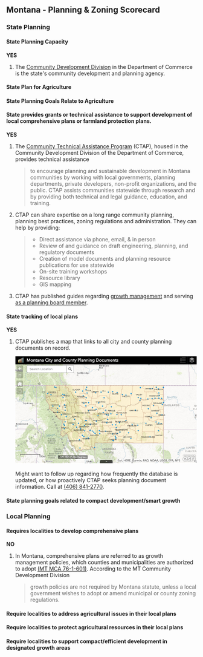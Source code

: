 ## Montana - Planning & Zoning Scorecard

### State Planning

#### State Planning Capacity

**YES**
1. The [Community Development Division](http://comdev.mt.gov/) in the Department of Commerce is the state's community development and planning agency.

####  State Plan for Agriculture

#### State Planning Goals Relate to Agriculture

#### State provides grants or technical assistance to support development of local comprehensive plans or farmland protection plans.

**YES**
1.	The [Community Technical Assistance Program](http://comdev.mt.gov/Programs/CTAP/Purpose) (CTAP), housed in the Community Development Division of the Department of Commerce, provides technical assistance
	>to encourage planning and sustainable development in Montana communities by working with local governments, planning departments, private developers, non-profit organizations, and the public. CTAP assists communities statewide through research and by providing both technical and legal guidance, education, and training.

2.	CTAP can share expertise on a long range community planning, planning best practices, zoning regulations and administration. They can help by providing:
	>*	Direct assistance via phone, email, & in person
	>*	Review of and guidance on draft engineering, planning, and regulatory documents
	>*	Creation of model documents and planning resource publications for use statewide
	>*	On-site training workshops
	>*	Resource library
	>*	GIS mapping

3. CTAP has published guides regarding [growth management](http://comdev.mt.gov/Portals/95/shared/CTAP/docs/CTAPPublications/CTAPPublications/GrwthPlcyResourceBk.pdf) and serving [as a planning board member](http://comdev.mt.gov/Portals/95/shared/CTAP/docs/CTAPPublications/CTAPPublications/PLBoardHandbk.pdf).


#### State tracking of local plans

**YES**
1.	CTAP publishes a map that links to all city and county planning documents on record.

	<img src="./assets/MT-6e7e6.png" width="500">

	Might want to follow up regarding how frequently the database is updated, or how proactively CTAP seeks planning document information. Call at [(406) 841-2770](<tel:4068412770>).

#### State planning goals related to compact development/smart growth

### Local Planning

#### Requires localities to develop comprehensive plans

**NO**

1. In Montana, comprehensive plans are referred to as growth management policies, which counties and municipalities are authorized to adopt [(MT MCA 76-1-601)](http://leg.mt.gov/bills/mca/76/1/76-1-601.htm). According to the MT Community Development Division
	>growth policies are not required by Montana statute, unless a local government wishes to adopt or amend municipal or county zoning regulations. 

#### Require localities to address agricultural issues in their local plans

#### Require localities to protect agricultural resources in their local plans

#### Require localities to support compact/efficient development in designated growth areas
